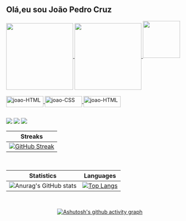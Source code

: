 ## Olá,eu sou João Pedro Cruz
 <div>
  <a href="https://github.com/jaunvava">
  <img height="180em" align="center"  src="https://github-readme-stats.vercel.app/api?username=jaunvava&show_icons=true&theme=shades-of-purple&include_all_commits=true&count_private=true"/>
  <img height="180em" align="center" src="https://github-readme-stats.vercel.app/api/top-langs/?username=jaunvava&layout=compact&langs_count=7&theme=shades-of-purple"/>
  <img height="100em" src="(https://github-readme-stats.vercel.app/api/pin/?username=juanvava&repo=github-readme-stats)">
 
 
</div>

<div style="display: inline_block"><br>
 
  <img align="center" alt="joao-HTML" height="30" width="100" src="https://img.shields.io/badge/HTML5-E34F26?style=for-the-badge&logo=html5&logoColor=white">
  <img align="center" alt="joao-CSS" height="30" width="100" src="https://img.shields.io/badge/CSS3-1572B6?style=for-the-badge&logo=css3&logoColor=white">
  <img align="center" alt="joao-HTML" height="30" width="100" src="https://img.shields.io/badge/JavaScript-F7DF1E?style=for-the-badge&logo=javascript&logoColor=black">
  
  ##
 
<div> 
  
  <a href="https://www.instagram.com/_jpcodes/" target="_blank"><img src="https://img.shields.io/badge/-Instagram-%23E4405F?style=for-the-badge&logo=instagram&logoColor=white" target="_blank"></a>
  <a href = "mailto:mortalteck1020@gmail.com
"><img src="https://img.shields.io/badge/-Gmail-%23333?style=for-the-badge&logo=gmail&logoColor=white" target="_blank"></a>
  <a href="https://www.linkedin.com/in/jo%C3%A3o-pedro-pereira-cruz-73b411220/" target="_blank"><img src="https://img.shields.io/badge/-LinkedIn-%230077B5?style=for-the-badge&logo=linkedin&logoColor=white" target="_blank"></a> 
 
</div>
 
<div align="center">
  
  | Streaks |
  |--|
  |[![GitHub Streak](https://github-readme-streak-stats.herokuapp.com/?user=jaunvava&theme=shades-of-purple)](https://github.com/jaunvava/github-readme-streak-stats)|
  
  <br/>
  
  | Statistics|Languages |
  |--|--|
  |![Anurag's GitHub stats](https://github-readme-stats.vercel.app/api?username=Jaunvava&show_icons=true&theme=shades-of-purple)|[![Top Langs](https://github-readme-stats.vercel.app/api/top-langs/?username=jaunvava&layout=compact&theme=shades-of-purple)](https://github.com/joaovava/github-readme-stats)|

  <br/>
  
  [![Ashutosh's github activity graph](https://activity-graph.herokuapp.com/graph?username=jaunvava&theme=nightowl)](https://github.com/jaunvava/github-readme-activity-graph)
  
  <br/><br/>
</div>
 
